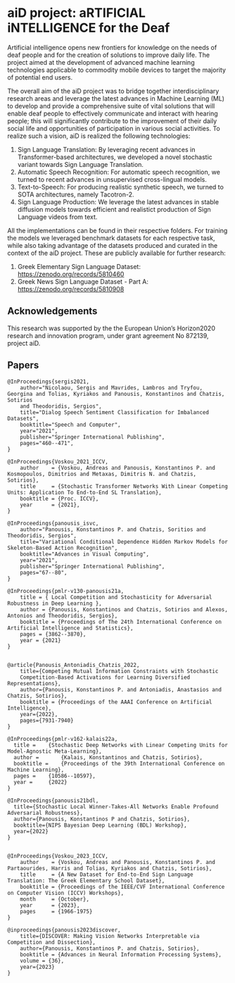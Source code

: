 # aiD project: aRTIFICIAL iNTELLIGENCE for the Deaf

Artificial intelligence opens new frontiers for knowledge on the needs of deaf people and for the creation of 
solutions to improve daily life. The project aimed at the development of 
advanced machine learning technologies applicable to commodity mobile devices to target the majority of potential end users.

The overall aim of the aiD project was to bridge together interdisciplinary research areas and leverage
the latest advances in Machine Learning (ML) to develop and provide a comprehensive suite of vital
solutions that will enable deaf people to effectively communicate and interact with hearing people; this
will significantly contribute to the improvement of their daily social life and opportunities of
participation in various social activities. To realize such a vision, aiD is realized the following
technologies:

1. Sign Language Translation: By leveraging recent advances in Transformer-based architectures, we developed a novel 
stochastic variant towards Sign Language Translation. 
2. Automatic Speech Recognition: For automatic speech recognition, we turned to recent advances in unsupervised cross-lingual models.
3.  Text-to-Speech: For producing realistic synthetic speech, we turned to SOTA architectures, namely Tacotron-2.
4. Sign Language Production: We leverage the latest advances in stable diffusion models towards efficient and realistict production 
of Sign Language videos from text. 

All the implementations can be found in their respective folders. For training the models we leveraged benchmark datasets 
for each respective task, while also taking advantage of the datasets produced and curated in the context of the aiD project.
These are publicly available for further research:

1. Greek Elementary Sign Language Dataset: https://zenodo.org/records/5810460
2. Greek News Sign Language Dataset - Part A: https://zenodo.org/records/5810908


## Acknowledgements
This  research  was supported  by  the  the European Union’s Horizon2020 research and innovation program,
under grant agreement  No  872139,  project  aiD.

## Papers
    
    @InProceedings{sergis2021,
        author="Nicolaou, Sergis and Mavrides, Lambros and Tryfou, Georgina and Tolias, Kyriakos and Panousis, Konstantinos and Chatzis, Sotirios
        and Theodoridis, Sergios",
        title="Dialog Speech Sentiment Classification for Imbalanced Datasets",
        booktitle="Speech and Computer",
        year="2021",
        publisher="Springer International Publishing",
        pages="460--471", 
    }

    @InProceedings{Voskou_2021_ICCV,
        author    = {Voskou, Andreas and Panousis, Konstantinos P. and Kosmopoulos, Dimitrios and Metaxas, Dimitris N. and Chatzis, Sotirios},
        title     = {Stochastic Transformer Networks With Linear Competing Units: Application To End-to-End SL Translation},
        booktitle = {Proc. ICCV},
        year      = {2021},
    }

    @InProceedings{panousis_isvc,
        author="Panousis, Konstantinos P. and Chatzis, Soritios and Theodoridis, Sergios",
        title="Variational Conditional Dependence Hidden Markov Models for Skeleton-Based Action Recognition",
        booktitle="Advances in Visual Computing",
        year="2021",
        publisher="Springer International Publishing",
        pages="67--80",
    }

    @InProceedings{pmlr-v130-panousis21a,
        title = { Local Competition and Stochasticity for Adversarial Robustness in Deep Learning },   
        author = {Panousis, Konstantinos and Chatzis, Sotirios and Alexos, Antonios and Theodoridis, Sergios},
        booktitle = {Proceedings of The 24th International Conference on Artificial Intelligence and Statistics},
        pages = {3862--3870},
        year = {2021}
    }


    @article{Panousis_Antoniadis_Chatzis_2022, 
        title={Competing Mutual Information Constraints with Stochastic 
        Competition-Based Activations for Learning Diversified Representations}, 
        author={Panousis, Konstantinos P. and Antoniadis, Anastasios and Chatzis, Sotirios}, 
        booktitle = {Proceedings of the AAAI Conference on Artificial Intelligence},
        year={2022},  
        pages={7931-7940}
    }

    @InProceedings{pmlr-v162-kalais22a,
      title = 	 {Stochastic Deep Networks with Linear Competing Units for Model-Agnostic Meta-Learning},
      author =       {Kalais, Konstantinos and Chatzis, Sotirios},
      booktitle = 	 {Proceedings of the 39th International Conference on Machine Learning},
      pages = 	 {10586--10597},
      year = 	 {2022}
    }

    @InProceedings{panousis21bdl,
      title={Stochastic Local Winner-Takes-All Networks Enable Profound Adversarial Robustness},
      author={Panousis, Konstantinos P and Chatzis, Sotirios},
      booktitle={NIPS Bayesian Deep Learning (BDL) Workshop},
      year={2022}
    }


    @InProceedings{Voskou_2023_ICCV,
        author    = {Voskou, Andreas and Panousis, Konstantinos P. and Partaourides, Harris and Tolias, Kyriakos and Chatzis, Sotirios},
        title     = {A New Dataset for End-to-End Sign Language Translation: The Greek Elementary School Dataset},
        booktitle = {Proceedings of the IEEE/CVF International Conference on Computer Vision (ICCV) Workshops},
        month     = {October},
        year      = {2023},
        pages     = {1966-1975}
    }

    @inproceedings{panousis2023discover,
        title={DISCOVER: Making Vision Networks Interpretable via Competition and Dissection},
        author={Panousis, Konstantinos P. and Chatzis, Sotirios},
        booktitle = {Advances in Neural Information Processing Systems},
        volume = {36},
        year={2023}
    }
